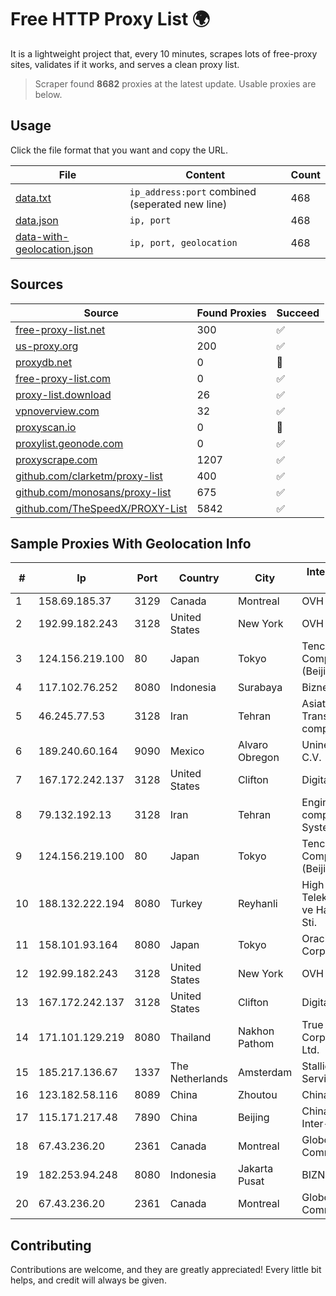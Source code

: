 
# Free HTTP Proxy List 🌍

It is a lightweight project that, every 10 minutes, scrapes lots of free-proxy sites, validates if it works, and serves a clean proxy list.


> Scraper found **8682** proxies at the latest update. Usable proxies are below.

## Usage

Click the file format that you want and copy the URL.


|File|Content|Count|
|----|-------|-----|
|[data.txt](https://raw.githubusercontent.com/themiralay/Proxy-List-World/master/data.txt)|`ip_address:port` combined (seperated new line)|468|
|[data.json](https://raw.githubusercontent.com/themiralay/Proxy-List-World/master/data.json)|`ip, port`|468|
|[data-with-geolocation.json](https://raw.githubusercontent.com/themiralay/Proxy-List-World/master/data-with-geolocation.json)|`ip, port, geolocation`|468|

## Sources

|Source|Found Proxies|Succeed|
|------|-------------|-------|
|[free-proxy-list.net](https://free-proxy-list.net)|300|✅|
|[us-proxy.org](https://www.us-proxy.org)|200|✅|
|[proxydb.net](http://proxydb.net)|0|🚫|
|[free-proxy-list.com](https://free-proxy-list.com/?page=&port=&type%5B%5D=http&type%5B%5D=https&up_time=0&search=Search)|0|✅|
|[proxy-list.download](https://www.proxy-list.download/HTTP)|26|✅|
|[vpnoverview.com](https://vpnoverview.com/privacy/anonymous-browsing/free-proxy-servers)|32|✅|
|[proxyscan.io](https://www.proxyscan.io)|0|🚫|
|[proxylist.geonode.com](https://proxylist.geonode.com/api/proxy-list?limit=300&page=1&sort_by=lastChecked&sort_type=desc&protocols=http,https)|0|✅|
|[proxyscrape.com](https://api.proxyscrape.com/v2/?request=displayproxies&protocol=http&timeout=10000&country=all&ssl=all&anonymity=all)|1207|✅|
|[github.com/clarketm/proxy-list](https://raw.githubusercontent.com/clarketm/proxy-list/master/proxy-list-raw.txt)|400|✅|
|[github.com/monosans/proxy-list](https://raw.githubusercontent.com/monosans/proxy-list/main/proxies/http.txt)|675|✅|
|[github.com/TheSpeedX/PROXY-List](https://raw.githubusercontent.com/TheSpeedX/PROXY-List/master/http.txt)|5842|✅|


## Sample Proxies With Geolocation Info

|#|Ip|Port|Country|City|Internet Service Provider|
|-|--|----|-------|----|-------------------------|
|1|158.69.185.37|3129|Canada|Montreal|OVH SAS|
|2|192.99.182.243|3128|United States|New York|OVH Hosting|
|3|124.156.219.100|80|Japan|Tokyo|Tencent Cloud Computing (Beijing) Co|
|4|117.102.76.252|8080|Indonesia|Surabaya|Biznet Networks|
|5|46.245.77.53|3128|Iran|Tehran|Asiatech Data Transmission company|
|6|189.240.60.164|9090|Mexico|Alvaro Obregon|Uninet S.A. de C.V.|
|7|167.172.242.137|3128|United States|Clifton|DigitalOcean, LLC|
|8|79.132.192.13|3128|Iran|Tehran|Engineering company Morva System Plc.|
|9|124.156.219.100|80|Japan|Tokyo|Tencent Cloud Computing (Beijing) Co|
|10|188.132.222.194|8080|Turkey|Reyhanli|High Speed Telekomunikasyon ve Hab. Hiz. Ltd. Sti.|
|11|158.101.93.164|8080|Japan|Tokyo|Oracle Corporation|
|12|192.99.182.243|3128|United States|New York|OVH Hosting|
|13|167.172.242.137|3128|United States|Clifton|DigitalOcean, LLC|
|14|171.101.129.219|8080|Thailand|Nakhon Pathom|True Internet Corporation CO. Ltd.|
|15|185.217.136.67|1337|The Netherlands|Amsterdam|Stallion Network Services Limited|
|16|123.182.58.116|8089|China|Zhoutou|China Telecom|
|17|115.171.217.48|7890|China|Beijing|China Networks Inter-Exchange|
|18|67.43.236.20|2361|Canada|Montreal|GloboTech Communications|
|19|182.253.94.248|8080|Indonesia|Jakarta Pusat|BIZNET|
|20|67.43.236.20|2361|Canada|Montreal|GloboTech Communications|



## Contributing

Contributions are welcome, and they are greatly appreciated! Every
little bit helps, and credit will always be given.

